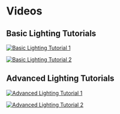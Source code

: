 # Videos

## **Basic Lighting Tutorials**

[![Basic Lighting Tutorial 1](https://img.youtube.com/vi/yuTMoQ35YPA/0.jpg)](https://www.youtube.com/watch?v=yuTMoQ35YPA)

[![Basic Lighting Tutorial 2](https://img.youtube.com/vi/ABnmtNZrCRM/0.jpg)](https://www.youtube.com/watch?v=ABnmtNZrCRM)

## **Advanced Lighting Tutorials**

[![Advanced Lighting Tutorial 1](https://img.youtube.com/vi/CQ0SbJRGsOo/0.jpg)](https://www.youtube.com/watch?v=CQ0SbJRGsOo)&#x20;

[![Advanced Lighting Tutorial 2](https://img.youtube.com/vi/FonN8ExxrbA/0.jpg)](https://www.youtube.com/watch?v=FonN8ExxrbA)
